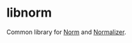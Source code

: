 # libnorm
Common library for [Norm](https://github.com/krre/norm) and [Normalizer](https://github.com/krre/normalizer).

